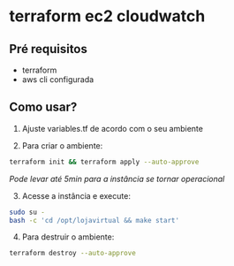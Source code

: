 # terraform ec2 cloudwatch

## Pré requisitos

* terraform
* aws cli configurada

## Como usar?

1. Ajuste variables.tf de acordo com o seu ambiente

2. Para criar o ambiente:

```bash
terraform init && terraform apply --auto-approve
```

*Pode levar até 5min para a instância se tornar operacional*

3. Acesse a instância e execute:

```bash
sudo su - 
bash -c 'cd /opt/lojavirtual && make start'
```

4. Para destruir o ambiente:

```bash
terraform destroy --auto-approve
```



